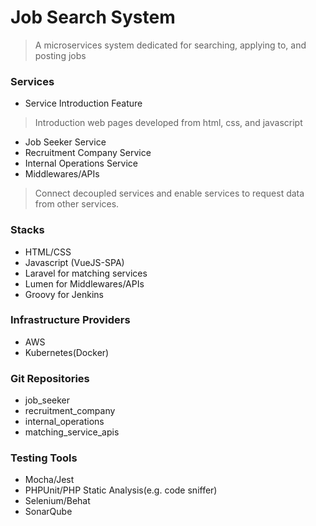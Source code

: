 
# Job Search System

> A microservices system dedicated for searching, applying to, and posting jobs

### Services

* Service Introduction Feature
> Introduction web pages developed from html, css, and javascript

* Job Seeker Service
* Recruitment Company Service
* Internal Operations Service
* Middlewares/APIs
> Connect decoupled services and enable services to request data from other services.

### Stacks

* HTML/CSS
* Javascript (VueJS-SPA)
* Laravel for matching services
* Lumen for Middlewares/APIs
* Groovy for Jenkins

### Infrastructure Providers

* AWS
* Kubernetes(Docker)

### Git Repositories

* job_seeker
* recruitment_company
* internal_operations
* matching_service_apis

### Testing Tools

* Mocha/Jest
* PHPUnit/PHP Static Analysis(e.g. code sniffer)
* Selenium/Behat
* SonarQube